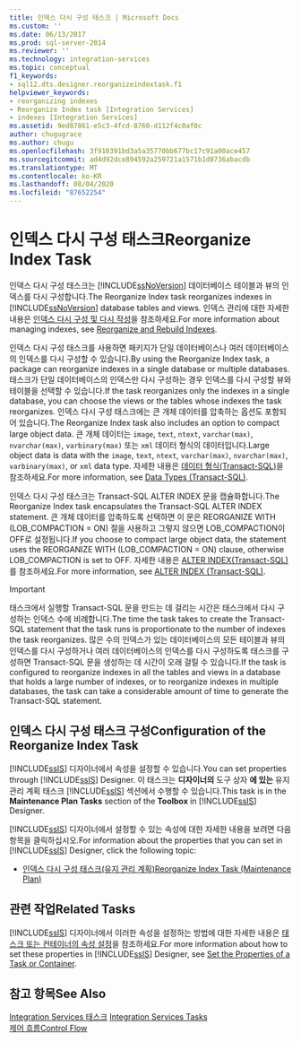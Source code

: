 ```yaml
---
title: 인덱스 다시 구성 태스크 | Microsoft Docs
ms.custom: ''
ms.date: 06/13/2017
ms.prod: sql-server-2014
ms.reviewer: ''
ms.technology: integration-services
ms.topic: conceptual
f1_keywords:
- sql12.dts.designer.reorganizeindextask.f1
helpviewer_keywords:
- reorganizing indexes
- Reorganize Index task [Integration Services]
- indexes [Integration Services]
ms.assetid: 9ed87861-e5c3-4fcd-8760-d112f4c0af0c
author: chugugrace
ms.author: chugu
ms.openlocfilehash: 3f910391bd3a5a35770bb677bc17c91a00ace457
ms.sourcegitcommit: ad4d92dce894592a259721a1571b1d8736abacdb
ms.translationtype: MT
ms.contentlocale: ko-KR
ms.lasthandoff: 08/04/2020
ms.locfileid: "87652254"
---
```

# <a name="reorganize-index-task"></a><span data-ttu-id="f39a6-102">인덱스 다시 구성 태스크</span><span class="sxs-lookup"><span data-stu-id="f39a6-102">Reorganize Index Task</span></span>
  <span data-ttu-id="f39a6-103">인덱스 다시 구성 태스크는 [!INCLUDE[ssNoVersion](../../includes/ssnoversion-md.md)] 데이터베이스 테이블과 뷰의 인덱스를 다시 구성합니다.</span><span class="sxs-lookup"><span data-stu-id="f39a6-103">The Reorganize Index task reorganizes indexes in [!INCLUDE[ssNoVersion](../../includes/ssnoversion-md.md)] database tables and views.</span></span> <span data-ttu-id="f39a6-104">인덱스 관리에 대한 자세한 내용은 [인덱스 다시 구성 및 다시 작성](../../relational-databases/indexes/reorganize-and-rebuild-indexes.md)을 참조하세요.</span><span class="sxs-lookup"><span data-stu-id="f39a6-104">For more information about managing indexes, see [Reorganize and Rebuild Indexes](../../relational-databases/indexes/reorganize-and-rebuild-indexes.md).</span></span>  
  
 <span data-ttu-id="f39a6-105">인덱스 다시 구성 태스크를 사용하면 패키지가 단일 데이터베이스나 여러 데이터베이스의 인덱스를 다시 구성할 수 있습니다.</span><span class="sxs-lookup"><span data-stu-id="f39a6-105">By using the Reorganize Index task, a package can reorganize indexes in a single database or multiple databases.</span></span> <span data-ttu-id="f39a6-106">태스크가 단일 데이터베이스의 인덱스만 다시 구성하는 경우 인덱스를 다시 구성할 뷰와 테이블을 선택할 수 있습니다.</span><span class="sxs-lookup"><span data-stu-id="f39a6-106">If the task reorganizes only the indexes in a single database, you can choose the views or the tables whose indexes the task reorganizes.</span></span> <span data-ttu-id="f39a6-107">인덱스 다시 구성 태스크에는 큰 개체 데이터를 압축하는 옵션도 포함되어 있습니다.</span><span class="sxs-lookup"><span data-stu-id="f39a6-107">The Reorganize Index task also includes an option to compact large object data.</span></span> <span data-ttu-id="f39a6-108">큰 개체 데이터는 `image`, `text`, `ntext`, `varchar(max)`, `nvarchar(max)`, `varbinary(max)` 또는 `xml` 데이터 형식의 데이터입니다.</span><span class="sxs-lookup"><span data-stu-id="f39a6-108">Large object data is data with the `image`, `text`, `ntext`, `varchar(max)`, `nvarchar(max)`, `varbinary(max)`, or `xml` data type.</span></span> <span data-ttu-id="f39a6-109">자세한 내용은 [데이터 형식&#40;Transact-SQL&#41;](/sql/t-sql/data-types/data-types-transact-sql)을 참조하세요.</span><span class="sxs-lookup"><span data-stu-id="f39a6-109">For more information, see [Data Types &#40;Transact-SQL&#41;](/sql/t-sql/data-types/data-types-transact-sql).</span></span>  
  
 <span data-ttu-id="f39a6-110">인덱스 다시 구성 태스크는 Transact-SQL ALTER INDEX 문을 캡슐화합니다.</span><span class="sxs-lookup"><span data-stu-id="f39a6-110">The Reorganize Index task encapsulates the Transact-SQL ALTER INDEX statement.</span></span> <span data-ttu-id="f39a6-111">큰 개체 데이터를 압축하도록 선택하면 이 문은 REORGANIZE WITH (LOB_COMPACTION = ON) 절을 사용하고 그렇지 않으면 LOB_COMPACTION이 OFF로 설정됩니다.</span><span class="sxs-lookup"><span data-stu-id="f39a6-111">If you choose to compact large object data, the statement uses the REORGANIZE WITH (LOB_COMPACTION = ON) clause, otherwise LOB_COMPACTION is set to OFF.</span></span> <span data-ttu-id="f39a6-112">자세한 내용은 [ALTER INDEX&#40;Transact-SQL&#41;](/sql/t-sql/statements/alter-index-transact-sql)를 참조하세요.</span><span class="sxs-lookup"><span data-stu-id="f39a6-112">For more information, see [ALTER INDEX &#40;Transact-SQL&#41;](/sql/t-sql/statements/alter-index-transact-sql).</span></span>  
  
> [!IMPORTANT]  
>  <span data-ttu-id="f39a6-113">태스크에서 실행할 Transact-SQL 문을 만드는 데 걸리는 시간은 태스크에서 다시 구성하는 인덱스 수에 비례합니다.</span><span class="sxs-lookup"><span data-stu-id="f39a6-113">The time the task takes to create the Transact-SQL statement that the task runs is proportionate to the number of indexes the task reorganizes.</span></span> <span data-ttu-id="f39a6-114">많은 수의 인덱스가 있는 데이터베이스의 모든 테이블과 뷰의 인덱스를 다시 구성하거나 여러 데이터베이스의 인덱스를 다시 구성하도록 태스크를 구성하면 Transact-SQL 문을 생성하는 데 시간이 오래 걸릴 수 있습니다.</span><span class="sxs-lookup"><span data-stu-id="f39a6-114">If the task is configured to reorganize indexes in all the tables and views in a database that holds a large number of indexes, or to reorganize indexes in multiple databases, the task can take a considerable amount of time to generate the Transact-SQL statement.</span></span>  
  
## <a name="configuration-of-the-reorganize-index-task"></a><span data-ttu-id="f39a6-115">인덱스 다시 구성 태스크 구성</span><span class="sxs-lookup"><span data-stu-id="f39a6-115">Configuration of the Reorganize Index Task</span></span>  
 <span data-ttu-id="f39a6-116">[!INCLUDE[ssIS](../../../includes/ssis-md.md)] 디자이너에서 속성을 설정할 수 있습니다.</span><span class="sxs-lookup"><span data-stu-id="f39a6-116">You can set properties through [!INCLUDE[ssIS](../../../includes/ssis-md.md)] Designer.</span></span> <span data-ttu-id="f39a6-117">이 태스크는 **디자이너의** 도구 상자 **에 있는** 유지 관리 계획 태스크 [!INCLUDE[ssIS](../../../includes/ssis-md.md)] 섹션에서 수행할 수 있습니다.</span><span class="sxs-lookup"><span data-stu-id="f39a6-117">This task is in the **Maintenance Plan Tasks** section of the **Toolbox** in [!INCLUDE[ssIS](../../../includes/ssis-md.md)] Designer.</span></span>  
  
 <span data-ttu-id="f39a6-118">[!INCLUDE[ssIS](../../../includes/ssis-md.md)] 디자이너에서 설정할 수 있는 속성에 대한 자세한 내용을 보려면 다음 항목을 클릭하십시오.</span><span class="sxs-lookup"><span data-stu-id="f39a6-118">For information about the properties that you can set in [!INCLUDE[ssIS](../../../includes/ssis-md.md)] Designer, click the following topic:</span></span>  
  
-   [<span data-ttu-id="f39a6-119">인덱스 다시 구성 태스크&#40;유지 관리 계획&#41;</span><span class="sxs-lookup"><span data-stu-id="f39a6-119">Reorganize Index Task &#40;Maintenance Plan&#41;</span></span>](../../relational-databases/maintenance-plans/reorganize-index-task-maintenance-plan.md)  
  
## <a name="related-tasks"></a><span data-ttu-id="f39a6-120">관련 작업</span><span class="sxs-lookup"><span data-stu-id="f39a6-120">Related Tasks</span></span>  
 <span data-ttu-id="f39a6-121">[!INCLUDE[ssIS](../../../includes/ssis-md.md)] 디자이너에서 이러한 속성을 설정하는 방법에 대한 자세한 내용은 [태스크 또는 컨테이너의 속성 설정](../set-the-properties-of-a-task-or-container.md)을 참조하세요.</span><span class="sxs-lookup"><span data-stu-id="f39a6-121">For more information about how to set these properties in [!INCLUDE[ssIS](../../../includes/ssis-md.md)] Designer, see [Set the Properties of a Task or Container](../set-the-properties-of-a-task-or-container.md).</span></span>  
  
## <a name="see-also"></a><span data-ttu-id="f39a6-122">참고 항목</span><span class="sxs-lookup"><span data-stu-id="f39a6-122">See Also</span></span>  
 <span data-ttu-id="f39a6-123">[Integration Services 태스크](integration-services-tasks.md) </span><span class="sxs-lookup"><span data-stu-id="f39a6-123">[Integration Services Tasks](integration-services-tasks.md) </span></span>  
 [<span data-ttu-id="f39a6-124">제어 흐름</span><span class="sxs-lookup"><span data-stu-id="f39a6-124">Control Flow</span></span>](control-flow.md)  
  
  
